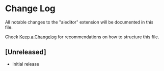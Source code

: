 # Change Log

All notable changes to the "aieditor" extension will be documented in this file.

Check [Keep a Changelog](http://keepachangelog.com/) for recommendations on how to structure this file.

## [Unreleased]

- Initial release
